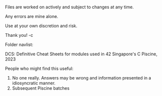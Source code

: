 Files are worked on actively and subject to changes at any time.

Any errors are mine alone.

Use at your own discretion and risk.

Thank you!
-c

Folder navlist:

DCS: Definitive Cheat Sheets for modules used in 42 Singapore's C Piscine, 2023

People who might find this useful:
1. No one really. Answers may be wrong and information presented in a idiosyncratic manner.
2. Subsequent Piscine batches
